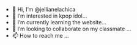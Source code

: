 - 👋 Hi, I’m @jellianelachica
- 👀 I’m interested in kpop idol...
- 🌱 I’m currently learning the website...
- 💞️ I’m looking to collaborate on my classmate ...
- 📫 How to reach me ...

<!---
jellianelachica/jellianelachica is a ✨ special ✨ repository because its `README.md` (this file) appears on your GitHub profile.
You can click the Preview link to take a look at your changes.
--->
